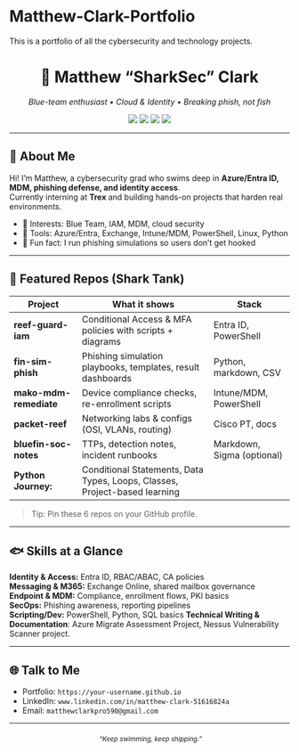 # Matthew-Clark-Portfolio
This is a portfolio of all the cybersecurity and technology projects.
<!-- Profile README: .github/profile/README.md or root README if this is your portfolio repo -->

<h1 align="center">🦈 Matthew “SharkSec” Clark</h1>
<p align="center">
  <em>Blue-team enthusiast • Cloud & Identity • Breaking phish, not fish</em>
</p>

<p align="center">
  <!-- Badges (swap usernames/links) -->
  <a href="https://www.linkedin.com/in/YOUR-LINKEDIN/"><img src="https://img.shields.io/badge/LinkedIn-0A66C2?logo=linkedin&logoColor=white"></a>
  <a href="https://github.com/YOUR-USER"><img src="https://img.shields.io/badge/GitHub-181717?logo=github&logoColor=white"></a>
  <a href="mailto:YOUREMAIL@example.com"><img src="https://img.shields.io/badge/Email-0078D4?logo=microsoftoutlook&logoColor=white"></a>
  <img src="https://img.shields.io/badge/Security%2B-Studying-informational">
</p>

---

## 🌊 About Me
Hi! I’m Matthew, a cybersecurity grad who swims deep in **Azure/Entra ID, MDM, phishing defense, and identity access**.  
Currently interning at **Trex** and building hands-on projects that harden real environments.

- 🔐 Interests: Blue Team, IAM, MDM, cloud security
- 🧰 Tools: Azure/Entra, Exchange, Intune/MDM, PowerShell, Linux, Python
- 🎣 Fun fact: I run phishing simulations so users don’t get hooked

---

## 🦈 Featured Repos (Shark Tank)
| Project | What it shows | Stack |
|---|---|---|
| **reef-guard-iam** | Conditional Access & MFA policies with scripts + diagrams | Entra ID, PowerShell |
| **fin-sim-phish** | Phishing simulation playbooks, templates, result dashboards | Python, markdown, CSV |
| **mako-mdm-remediate** | Device compliance checks, re-enrollment scripts | Intune/MDM, PowerShell |
| **packet-reef** | Networking labs & configs (OSI, VLANs, routing) | Cisco PT, docs |
| **bluefin-soc-notes** | TTPs, detection notes, incident runbooks | Markdown, Sigma (optional) |
| **Python Journey:** | Conditional Statements, Data Types, Loops, Classes, Project-based learning |

> Tip: Pin these 6 repos on your GitHub profile.

---

## 🐟 Skills at a Glance
**Identity & Access:** Entra ID, RBAC/ABAC, CA policies  
**Messaging & M365:** Exchange Online, shared mailbox governance  
**Endpoint & MDM:** Compliance, enrollment flows, PKI basics  
**SecOps:** Phishing awareness, reporting pipelines  
**Scripting/Dev:** PowerShell, Python, SQL basics
**Technical Writing & Documentation**: Azure Migrate Assessment Project, Nessus Vulnerability Scanner project.

---

## 🌐 Talk to Me
- Portfolio: `https://your-username.github.io`  
- LinkedIn: `www.linkedin.com/in/matthew-clark-51616824a`  
- Email: `matthewclarkpro590@gmail.com`

---

<p align="center">
  <img alt="shark divider" src="https://raw.githubusercontent.com/tonsky/FiraCode/master/extras/logo.svg" width="0">
  <sub><em>“Keep swimming, keep shipping.”</em></sub>
</p>
